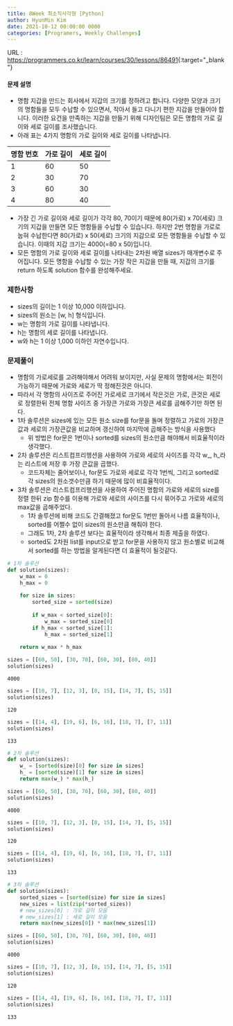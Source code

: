 ```yaml
---
title: 8Week 최소직사각형 [Python]
author: HyunMin Kim
date: 2021-10-12 00:00:00 0000
categories: [Programers, Weekly Challenges]
---
```


URL : <https://programmers.co.kr/learn/courses/30/lessons/86491>{:target="_blank"}

#### 문제 설명
- 명함 지갑을 만드는 회사에서 지갑의 크기를 정하려고 합니다. 다양한 모양과 크기의 명함들을 모두 수납할 수 있으면서, 작아서 들고 다니기 편한 지갑을 만들어야 합니다. 이러한 요건을 만족하는 지갑을 만들기 위해 디자인팀은 모든 명함의 가로 길이와 세로 길이를 조사했습니다.
- 아래 표는 4가지 명함의 가로 길이와 세로 길이를 나타냅니다.

|명함 번호|가로 길이|세로 길이|
|---|---|---|
|1|	60|	50|
|2|	30|	70|
|3|	60|	30|
|4|	80|	40|

- 가장 긴 가로 길이와 세로 길이가 각각 80, 70이기 때문에 80(가로) x 70(세로) 크기의 지갑을 만들면 모든 명함들을 수납할 수 있습니다. 하지만 2번 명함을 가로로 눕혀 수납한다면 80(가로) x 50(세로) 크기의 지갑으로 모든 명함들을 수납할 수 있습니다. 이때의 지갑 크기는 4000(=80 x 50)입니다.
- 모든 명함의 가로 길이와 세로 길이를 나타내는 2차원 배열 sizes가 매개변수로 주어집니다. 모든 명함을 수납할 수 있는 가장 작은 지갑을 만들 때, 지갑의 크기를 return 하도록 solution 함수를 완성해주세요.

### 제한사항
- sizes의 길이는 1 이상 10,000 이하입니다.
- sizes의 원소는 [w, h] 형식입니다.
- w는 명함의 가로 길이를 나타냅니다.
- h는 명함의 세로 길이를 나타냅니다.
- w와 h는 1 이상 1,000 이하인 자연수입니다.

### 문제풀이
- 명함의 가로세로를 고려해야해서 어려워 보이지만, 사실 문제의 명함에서는 회전이 가능하기 때문에 가로와 세로가 딱 정해진것은 아니다.
- 따라서 각 명함의 사이즈로 주어진 가로세로 크기에서 작은것은 가로, 큰것은 세로로 정렬한뒤 전체 명함 사이즈 중 가장큰 가로와 가장큰 세로를 곱해주기만 하면 된다.
- 1차 솔루션은 sizes에 있는 모든 원소 size를 for문을 돌며 정렬하고 가로의 가장큰값과 세로의 가장큰값을 비교하며 갱신하여 마지막에 곱해주는 방식을 사용했다
    - 위 방법은 for문은 1번이나 sorted를 sizes의 원소만큼 해야해서 비효율적이라 생각했다.
- 2차 솔루션은 리스트컴프리헹션을 사용하여 가로와 세로의 사이즈를 각각 w_, h_라는 리스트에 저장 후 가장 큰값을 곱했다.
    - 코드자체는 줄어보이나, for문도 가로와 세로로 각각 1번씩, 그리고 sorted로 각 sizes의 원소갯수만큼 하기 때문에 많이 비효율적이다.
- 3차 솔루션은 리스트컴프리행션을 사용하여 주어진 명함의 가로와 세로의 size를 정렬 한뒤 zip 함수를 이용해 가로와 세로의 사이즈를 다시 묶어주고 가로와 세로의 max값을 곱해주었다.
    - 1차 솔루션에 비해 코드도 간결해졌고 for문도 1번만 돌아서 나름 효율적이나, sorted를 어쩔수 없이 sizes의 원소만큼 해줘야 한다. 
    - 그래도 1차, 2차 솔루션 보다는 효율적이라 생각해서 최종 제출을 하였다.
    - sorted도 2차원 list를 input으로 받고 for문을 사용하지 않고 원소별로 비교해서 sorted를 하는 방법을 알게된다면 더 효율적이 될것같다.


```python
# 1차 솔루션
def solution(sizes):
    w_max = 0
    h_max = 0
    
    for size in sizes:
        sorted_size = sorted(size)
        
        if w_max < sorted_size[0]:
            w_max = sorted_size[0]
        if h_max < sorted_size[1]:
            h_max = sorted_size[1]
            
    return w_max * h_max
```


```python
sizes = [[60, 50], [30, 70], [60, 30], [80, 40]]
solution(sizes)
```




    4000




```python
sizes = [[10, 7], [12, 3], [8, 15], [14, 7], [5, 15]]
solution(sizes)
```




    120




```python
sizes = [[14, 4], [19, 6], [6, 16], [18, 7], [7, 11]]
solution(sizes)
```




    133




```python
# 2차 솔루션
def solution(sizes):
    w_ = [sorted(size)[0] for size in sizes]
    h_ = [sorted(size)[1] for size in sizes]
    return max(w_) * max(h_)
```


```python
sizes = [[60, 50], [30, 70], [60, 30], [80, 40]]
solution(sizes)
```




    4000




```python
sizes = [[10, 7], [12, 3], [8, 15], [14, 7], [5, 15]]
solution(sizes)
```




    120




```python
sizes = [[14, 4], [19, 6], [6, 16], [18, 7], [7, 11]]
solution(sizes)
```




    133




```python
# 3차 솔루션
def solution(sizes):
    sorted_sizes = [sorted(size) for size in sizes]
    new_sizes = list(zip(*sorted_sizes))
    # new_sizes[0] : 가로 길이 모음
    # new_sizes[1] : 세로 길이 모음
    return max(new_sizes[0]) * max(new_sizes[1])
```


```python
sizes = [[60, 50], [30, 70], [60, 30], [80, 40]]
solution(sizes)
```




    4000




```python
sizes = [[10, 7], [12, 3], [8, 15], [14, 7], [5, 15]]
solution(sizes)
```




    120




```python
sizes = [[14, 4], [19, 6], [6, 16], [18, 7], [7, 11]]
solution(sizes)
```




    133


